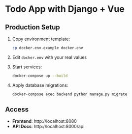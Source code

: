 # Todo App with Django + Vue

## Production Setup

1. Copy environment template:
   ```bash
   cp docker.env.example docker.env
   ```

2. Edit `docker.env` with your real values

3. Start services:
   ```bash
   docker-compose up --build
   ```

4. Apply database migrations:
   ```bash
   docker-compose exec backend python manage.py migrate
   ```

## Access
- **Frontend**: http://localhost:8080  
- **API Docs**: http://localhost:8000/api  